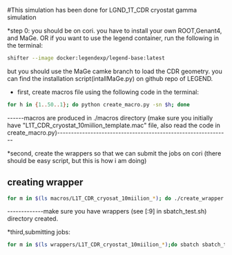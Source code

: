 #This simulation has been done for LGND_1T_CDR cryostat gamma simulation

*step 0: you should be on cori. you have to install your own ROOT,Genant4, and MaGe. OR if you want to use the legend container, run the following in the terminal:
```sh
shifter --image docker:legendexp/legend-base:latest
```
but you should use the MaGe camke branch to load the CDR geometry. you can find the installation script(intallMaGe.py) on github repo of LEGEND.

* first, create macros file using the following code in the terminal:
```sh
for h in {1..50..1}; do python create_macro.py -sn $h; done
```
------macros are produced in ./macros directory (make sure you initially have "L1T_CDR_cryostat_10miilion_template.mac" file, also read the code in create_macro.py)--------------------------------------------------------------

*second, create the wrappers so that we can submit the jobs on cori (there should be easy script, but this is how i am doing)

## creating wrapper
```sh
for m in $(ls macros/L1T_CDR_cryosat_10miilion_*); do ./create_wrapper.sh $m;done
```
-------------make sure you have wrappers (see [:9] in sbatch_test.sh) directory created.

*third,submitting jobs:
```sh
for m in $(ls wrappers/L1T_CDR_cryostat_10miilion_*);do sbatch sbatch_test.sh $m;done
```
